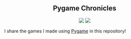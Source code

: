 <h2 align="center">Pygame Chronicles</h2>
<p align="center">
    <img src="https://img.shields.io/badge/Python-white?style=for-the-badge&logo=python">
    <img src="https://img.shields.io/badge/Pygame-aqua?style=for-the-badge&logo=data:image/webp;base64,UklGRgQ
DAABXRUJQVlA4TPcCAAAv6cBHEKfANpKtNnjTgqcDIjqg/9TmRCAbadSI0ki2mu9QFJKhf40El1sAFVUapbXtNCkqKieeDdiht3mZg2nAgpj/AAAAwO
9fdH9qOz8Tb2fzBKNsciyxesyoDM8mLKApaaNts1x1+ONsqmAASW4jSZIUVr1E5HRHem3/f61g8IzOqpNjENH/CWinrPSWrvT2Btciwp44UOgJe+JAY
YUkHEiyiWUPJNnEwqpIOLCj8MMWkt9R+GELiYW1kfAjXegJP9KF/yMlHDZtSEIvbE9IG3osrIQ6HrUhTZs2zOtYCQm7TYHCzdaSmy0M9FhYA43EQNkDe/
pA2YHD7lgJjXThwG6PROJhCz2/Bgr0hMOmiYHUcWKgx0IvsPphYdgUSH81kMIWthdckbAww18jEj1he/EVCQsnyqaVZU8UtjeyOvlK/MWZ/otfiXUSf9k
bXvGCX+kXvOKGxO1NrUiEm/2NdMXNviJ9InGVo/T1vpC+E+nbpk+84ieSsLIR9nTZ612Rrkt+4hXpCysblj3sbss+isn/Sif/y65vfCEx+cIMpvxpU347/Y
qEhYHDJhZm+MJYUthecEXCwkBiYuFRPNJlV0IsDHvYHYVHsafElZRezbBwtwMHBgpJ9kTK/ME1ZI902RWM/vTAwN2eiZRJwmH3ROJAYdUie5xmJHpPm3
hgt0dix2pm2H156kh+3sP21g8UViqyqeM42aPuSBxY5Qz7dTHtGHZGxzqm4zjl9X5QdqDnVzCZcZrTXmnijkKvY00TOE9W9lE7hp3h1zGB09bJPvGB90
QKe+CO1JECd6xmZD9P84H3dG/YgeTXN098nObdvuEamYE7CtvBVcsD7yd7w3uixxmBu13Z3O3bad7TaUfyd5wouy1Zl/BRN7yfuGzyJyqxLVyRMIWdcf
70g9NWYvvTdQlP27vhOWnJdpoVCVMmHa0TbC+1Isn0bpj3XJja21md8A0zHjY90qslpqPpH9Ldll0hMflH+Upsb21F4tP67S2vJAAA"></p>
I share the games I made using <a href="https://github.com/pygame/pygame">Pygame</a> in this repository!